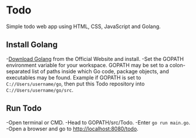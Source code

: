 # Todo
Simple todo web app using HTML, CSS, JavaScript and Golang.

## Install Golang

-[Download Golang](https://golang.org/dl/) from the  Official Website and install.
-Set the GOPATH environment variable for your workspace.
 GOPATH may be set to a colon-separated list of paths inside which Go code, package objects, and executables may be found.
 Example if GOPATH is set to `C://Users/username/go`, then put this Todo repository into `C://Users/username/go/src`.
 
## Run Todo 

-Open terminal or CMD.
-Head to GOPATH/src/Todo.
-Enter `go run main.go`.
-Open a browser and go to [http://localhost:8080/todo](http://localhost:8080/todo).
 
 
